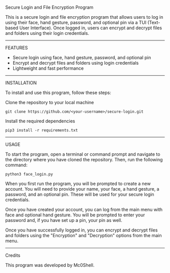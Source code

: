 Secure Login and File Encryption Program

This is a secure login and file encryption program that allows users to log in using their face, hand gesture, password, and optional pin via a TUI (Text-based User Interface). 
Once logged in, users can encrypt and decrypt files and folders using their login credentials.

--------------------------------------------------------------------------------

FEATURES

   - Secure login using face, hand gesture, password, and optional pin
   - Encrypt and decrypt files and folders using login credentials
   - Lightweight and fast performance
    
    
--------------------------------------------------------------------------------

INSTALLATION

To install and use this program, follow these steps:

   Clone the repository to your local machine

    git clone https://github.com/<your-username>/secure-login.git

   Install the required dependencies

    pip3 install -r requirements.txt
    
  
--------------------------------------------------------------------------------

USAGE

   To start the program, open a terminal or command prompt and navigate to the directory where you have cloned the repository. 
   Then, run the following command:

    python3 face_login.py

   When you first run the program, you will be prompted to create a new account. 
   You will need to provide your name, your face, a hand gesture, a password, and an optional pin. 
   These will be used for your secure login credentials.

   Once you have created your account, you can log from the main menu with face and optional hand gesture. 
   You will be prompted to enter your password and, if you have set up a pin, your pin as well.

   Once you have successfully logged in, you can encrypt and decrypt files and folders using the "Encryption" and "Decryption" options from the main menu.

--------------------------------------------------------------------------------

Credits

This program was developed by Mc0Shell.
